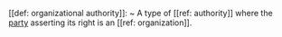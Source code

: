 [[def: organizational authority]]:
~ A type of [[ref: authority]] where the [party](https://essif-lab.github.io/framework/docs/terms/party) asserting its right is an [[ref: organization]].


